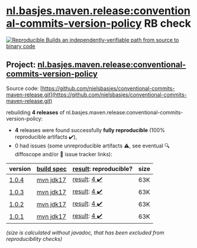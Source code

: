 [nl.basjes.maven.release:conventional-commits-version-policy](https://central.sonatype.com/artifact/nl.basjes.maven.release/conventional-commits-version-policy/1.0.4/versions) RB check
=======

[![Reproducible Builds](https://reproducible-builds.org/images/logos/rb.svg) an independently-verifiable path from source to binary code](https://reproducible-builds.org/)

## Project: [nl.basjes.maven.release:conventional-commits-version-policy](https://central.sonatype.com/artifact/nl.basjes.maven.release/conventional-commits-version-policy/1.0.4/versions)

Source code: [https://github.com/nielsbasjes/conventional-commits-maven-release.git](https://github.com/nielsbasjes/conventional-commits-maven-release.git)

rebuilding **4 releases** of nl.basjes.maven.release:conventional-commits-version-policy:
- **4** releases were found successfully **fully reproducible** (100% reproducible artifacts :heavy_check_mark:),
- 0 had issues (some unreproducible artifacts :warning:, see eventual :mag: diffoscope and/or :memo: issue tracker links):

| version | [build spec](/BUILDSPEC.md) | [result](https://reproducible-builds.org/docs/jvm/): reproducible? | size |
| -- | --------- | ------ | -- |
| [1.0.4](https://central.sonatype.com/artifact/nl.basjes.maven.release/conventional-commits-version-policy/1.0.4/pom) | [mvn jdk17](conventional-commits-version-policy-1.0.4.buildspec) | [result](conventional-commits-version-policy-1.0.4.buildinfo): [4 :heavy_check_mark: ](conventional-commits-version-policy-1.0.4.buildcompare) | 63K |
| [1.0.3](https://central.sonatype.com/artifact/nl.basjes.maven.release/conventional-commits-version-policy/1.0.3/pom) | [mvn jdk17](conventional-commits-version-policy-1.0.3.buildspec) | [result](conventional-commits-version-policy-1.0.3.buildinfo): [4 :heavy_check_mark: ](conventional-commits-version-policy-1.0.3.buildcompare) | 63K |
| [1.0.2](https://central.sonatype.com/artifact/nl.basjes.maven.release/conventional-commits-version-policy/1.0.2/pom) | [mvn jdk17](conventional-commits-version-policy-1.0.2.buildspec) | [result](conventional-commits-version-policy-1.0.2.buildinfo): [4 :heavy_check_mark: ](conventional-commits-version-policy-1.0.2.buildcompare) | 63K |
| [1.0.1](https://central.sonatype.com/artifact/nl.basjes.maven.release/conventional-commits-version-policy/1.0.1/pom) | [mvn jdk17](conventional-commits-version-policy-1.0.1.buildspec) | [result](conventional-commits-version-policy-1.0.1.buildinfo): [4 :heavy_check_mark: ](conventional-commits-version-policy-1.0.1.buildcompare) | 63K |

<i>(size is calculated without javadoc, that has been excluded from reproducibility checks)</i>
